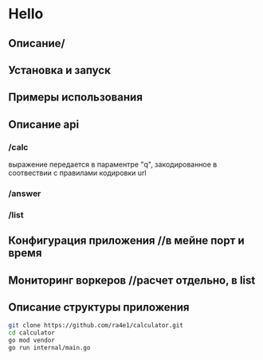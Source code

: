 # Hello

## Описание/

## Установка и запуск
## Примеры использования
## Описание api
### /calc
выражение передается в параментре "q", закодированное в соотвествии с правилами кодировки url
### /answer
### /list
## Конфигурация приложения //в мейне порт и время
## Мониторинг воркеров //расчет отдельно, в list
## Описание структуры приложения


```bash
git clone https://github.com/ra4e1/calculator.git
cd calculator
go mod vendor
go run internal/main.go
```
